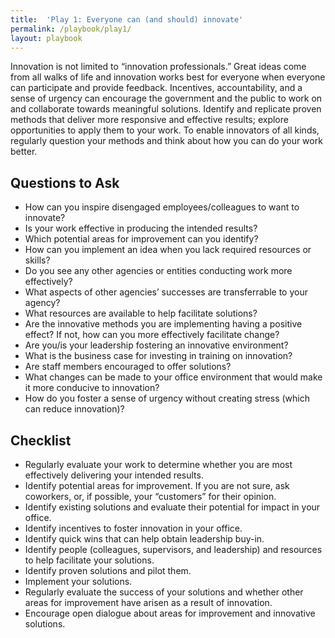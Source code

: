 ```yaml
---
title:  'Play 1: Everyone can (and should) innovate'
permalink: /playbook/play1/
layout: playbook
---
```


<p class="usa-font-lead"> Innovation is not limited to “innovation professionals.” Great ideas come from all walks of life and innovation works best for everyone when everyone can participate and provide feedback. Incentives, accountability, and a sense of urgency can encourage the government and the public to work on and collaborate towards meaningful solutions. Identify and replicate proven methods that deliver more responsive and effective results; explore opportunities to apply them to your work. To enable innovators of all kinds, regularly question your methods and think about how you can do your work better.</p>

<h2 id="section-heading-h2">Questions to Ask</h2>

- How can you inspire disengaged employees/colleagues to want to innovate?
- Is your work effective in producing the intended results?
- Which potential areas for improvement can you identify?
- How can you implement an idea when you lack required resources or skills?
- Do you see any other agencies or entities conducting work more effectively?
- What aspects of other agencies’ successes are transferrable to your agency?
- What resources are available to help facilitate solutions?
- Are the innovative methods you are implementing having a positive effect? If not, how can you more effectively facilitate change?
- Are you/is your leadership fostering an innovative environment?
- What is the business case for investing in training on innovation?
- Are staff members encouraged to offer solutions?
- What changes can be made to your office environment that would make it more conducive to innovation?
- How do you foster a sense of urgency without creating stress (which can reduce innovation)?

## Checklist

- Regularly evaluate your work to determine whether you are most effectively delivering your intended results.
- Identify potential areas for improvement. If you are not sure, ask coworkers, or, if possible, your “customers” for their opinion.
- Identify existing solutions and evaluate their potential for impact in your office.
- Identify incentives to foster innovation in your office.
- Identify quick wins that can help obtain leadership buy-in.
- Identify people (colleagues, supervisors, and leadership) and resources to help facilitate your solutions.
- Identify proven solutions and pilot them.
- Implement your solutions.
- Regularly evaluate the success of your solutions and whether other areas for improvement have arisen as a result of innovation.
- Encourage open dialogue about areas for improvement and innovative solutions.
